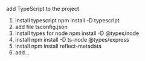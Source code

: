 add TypeScript to the project

1. install typescript
   npm install -D typescript
2. add file tsconfig.json
3. install types for node
   npm install -D @types/node
4. install
   npm install -D ts-node @types/express
5. install
   npm install reflect-metadata
6. add...


